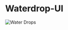 # Waterdrop-UI
<!-- Visit <a href="https://thevkrant.github.io/waterdrop-UI/">Here</a> -->

![Water Drops](https://user-images.githubusercontent.com/85709371/148736885-04558983-1b29-453e-b508-6e862aa91943.png)

